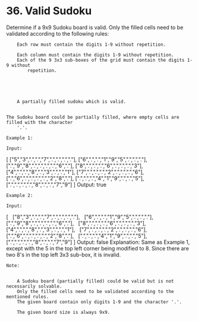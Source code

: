 # 36. Valid Sudoku

Determine if a 9x9 Sudoku board is valid. Only the filled cells need to be
        validated according to the following rules:

    
        Each row must contain the digits 1-9 without repetition.
        
        Each column must contain the digits 1-9 without repetition.
        Each of the 9 3x3 sub-boxes of the grid must contain the digits 1-9 without
            repetition.
        
    

    
        
        A partially filled sudoku which is valid.
    

    The Sudoku board could be partially filled, where empty cells are filled with the character
        '.'.

    Example 1:

    Input:
[
  ["5","3",".",".","7",".",".",".","."],
  ["6",".",".","1","9","5",".",".","."],
  [".","9","8",".",".",".",".","6","."],
  ["8",".",".",".","6",".",".",".","3"],
  ["4",".",".","8",".","3",".",".","1"],
  ["7",".",".",".","2",".",".",".","6"],
  [".","6",".",".",".",".","2","8","."],
  [".",".",".","4","1","9",".",".","5"],
  [".",".",".",".","8",".",".","7","9"]
]
Output: true

    Example 2:

    Input:
[
  ["8","3",".",".","7",".",".",".","."],
  ["6",".",".","1","9","5",".",".","."],
  [".","9","8",".",".",".",".","6","."],
  ["8",".",".",".","6",".",".",".","3"],
  ["4",".",".","8",".","3",".",".","1"],
  ["7",".",".",".","2",".",".",".","6"],
  [".","6",".",".",".",".","2","8","."],
  [".",".",".","4","1","9",".",".","5"],
  [".",".",".",".","8",".",".","7","9"]
]
Output: false
Explanation: Same as Example 1, except with the 5 in the top left corner being
    modified to 8. Since there are two 8's in the top left 3x3 sub-box, it is invalid.

    Note:

    
        A Sudoku board (partially filled) could be valid but is not necessarily solvable.
        Only the filled cells need to be validated according to the mentioned rules.
        The given board contain only digits 1-9 and the character '.'.
        
        The given board size is always 9x9.